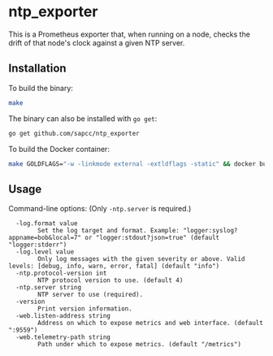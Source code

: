 # ntp\_exporter

This is a Prometheus exporter that, when running on a node, checks the drift
of that node's clock against a given NTP server.

## Installation

To build the binary:

```bash
make
```

The binary can also be installed with `go get`:
```bash
go get github.com/sapcc/ntp_exporter
```

To build the Docker container:

```bash
make GOLDFLAGS="-w -linkmode external -extldflags -static" && docker build .
```

## Usage

Command-line options: (Only `-ntp.server` is required.)

```
  -log.format value
        Set the log target and format. Example: "logger:syslog?appname=bob&local=7" or "logger:stdout?json=true" (default "logger:stderr")
  -log.level value
        Only log messages with the given severity or above. Valid levels: [debug, info, warn, error, fatal] (default "info")
  -ntp.protocol-version int
        NTP protocol version to use. (default 4)
  -ntp.server string
        NTP server to use (required).
  -version
        Print version information.
  -web.listen-address string
        Address on which to expose metrics and web interface. (default ":9559")
  -web.telemetry-path string
        Path under which to expose metrics. (default "/metrics")
```

